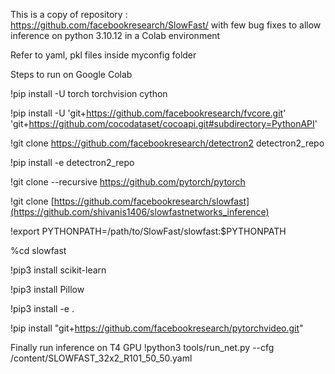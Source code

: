 This is a copy of repository : https://github.com/facebookresearch/SlowFast/ with few bug fixes to allow inference on python 3.10.12 in a Colab environment

Refer to yaml, pkl files inside myconfig folder

Steps to run on Google Colab

!pip install -U torch torchvision cython

!pip install -U 'git+https://github.com/facebookresearch/fvcore.git' 'git+https://github.com/cocodataset/cocoapi.git#subdirectory=PythonAPI'

!git clone https://github.com/facebookresearch/detectron2 detectron2_repo

!pip install -e detectron2_repo

!git clone --recursive https://github.com/pytorch/pytorch

!git clone [https://github.com/facebookresearch/slowfast](https://github.com/shivanis1406/slowfastnetworks_inference)

!export PYTHONPATH=/path/to/SlowFast/slowfast:$PYTHONPATH

%cd slowfast

!pip3 install scikit-learn

!pip3 install Pillow

!pip3 install -e .

!pip install "git+https://github.com/facebookresearch/pytorchvideo.git"

Finally run inference on T4 GPU
!python3 tools/run_net.py --cfg /content/SLOWFAST_32x2_R101_50_50.yaml

